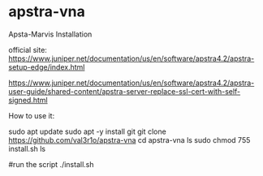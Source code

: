 # apstra-vna
Apsta-Marvis Installation

official site:
https://www.juniper.net/documentation/us/en/software/apstra4.2/apstra-setup-edge/index.html 

https://www.juniper.net/documentation/us/en/software/apstra4.2/apstra-user-guide/shared-content/apstra-server-replace-ssl-cert-with-self-signed.html

How to use it:

sudo apt update
sudo apt -y install git
git clone https://github.com/val3r1o/apstra-vna
cd apstra-vna
ls
sudo chmod 755 install.sh
ls

#run the script
./install.sh

